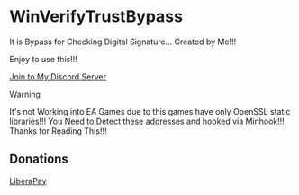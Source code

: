 # WinVerifyTrustBypass
It is Bypass for Checking Digital Signature... Created by Me!!!

Enjoy to use this!!!

[Join to My Discord Server](https://discord.gg/3UFJqWsEsk)

> [!WARNING]
> It's not Working into EA Games due to this games have only OpenSSL static libraries!!! You Need to Detect these addresses and hooked via Minhook!!! Thanks for Reading This!!!

## Donations

[LiberaPay](https://liberapay.com/RikkoMatsumatoOfficial/donate)
